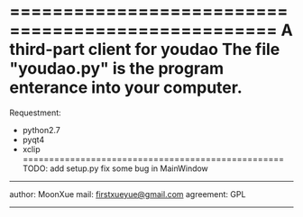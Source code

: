 ===================================================
A third-part client for youdao
The file "youdao.py" is the program enterance
into your computer.
===================================================
Requestment:
 * python2.7
 * pyqt4
 * xclip
==================================================
TODO:
add setup.py
fix some bug in MainWindow
___________________________________________________
author: MoonXue
mail: firstxueyue@gmail.com
agreement: GPL
___________________________________________________

